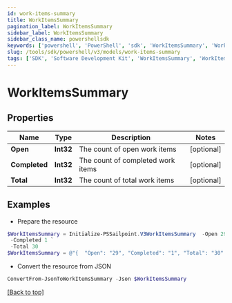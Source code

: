 ```yaml
---
id: work-items-summary
title: WorkItemsSummary
pagination_label: WorkItemsSummary
sidebar_label: WorkItemsSummary
sidebar_class_name: powershellsdk
keywords: ['powershell', 'PowerShell', 'sdk', 'WorkItemsSummary', 'WorkItemsSummary'] 
slug: /tools/sdk/powershell/v3/models/work-items-summary
tags: ['SDK', 'Software Development Kit', 'WorkItemsSummary', 'WorkItemsSummary']
---
```



# WorkItemsSummary

## Properties

Name | Type | Description | Notes
------------ | ------------- | ------------- | -------------
**Open** | **Int32** | The count of open work items | [optional] 
**Completed** | **Int32** | The count of completed work items | [optional] 
**Total** | **Int32** | The count of total work items | [optional] 

## Examples

- Prepare the resource
```powershell
$WorkItemsSummary = Initialize-PSSailpoint.V3WorkItemsSummary  -Open 29 `
 -Completed 1 `
 -Total 30
$WorkItemsSummary = @"{  "Open": "29", "Completed": "1", "Total": "30" }"@
```

- Convert the resource from JSON
```powershell
ConvertFrom-JsonToWorkItemsSummary -Json $WorkItemsSummary
```


[[Back to top]](#) 

